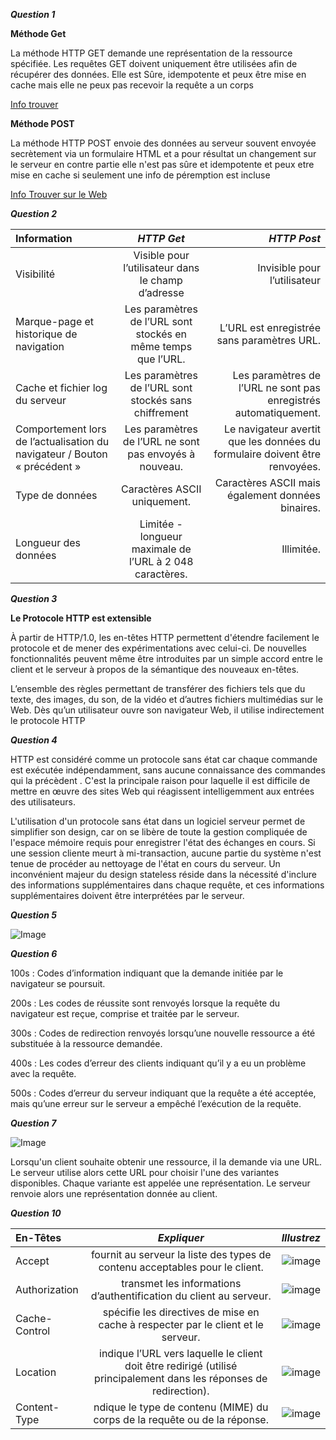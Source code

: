 ***Question 1***

**Méthode Get**

La méthode HTTP GET demande une représentation de la ressource spécifiée. Les requêtes GET doivent uniquement être utilisées afin de récupérer des données. Elle est Sûre, idempotente et peux être mise en cache mais elle ne peux pas recevoir la requête a un corps

[Info trouver](https://developer.mozilla.org/fr/docs/Web/HTTP/Methods/POST)


**Méthode POST**

La méthode HTTP POST envoie des données au serveur souvent envoyée secrètement via un formulaire HTML et a pour résultat un changement sur le serveur en contre partie elle n'est pas sûre et idempotente et peux etre mise en cache si seulement une info de péremption est incluse 

[Info Trouver sur le Web](https://developer.mozilla.org/fr/docs/Web/HTTP/Methods/GET) 



***Question 2***

| Information      | ***HTTP Get***  |***HTTP Post***|
| :---        |    :----:   |          ---: |
| Visibilité    | Visible pour l’utilisateur dans le champ d’adresse     | Invisible pour l’utilisateur  |
| Marque-page et historique de navigation | Les paramètres de l’URL sont stockés en même temps que l’URL.	        | L’URL est enregistrée sans paramètres URL.      |
|  Cache et fichier log du serveur| Les paramètres de l’URL sont stockés sans chiffrement	         | Les paramètres de l’URL ne sont pas enregistrés automatiquement.      |
| Comportement lors de l’actualisation du navigateur / Bouton « précédent »  | Les paramètres de l’URL ne sont pas envoyés à nouveau.	          | Le navigateur avertit que les données du formulaire doivent être renvoyées.    |
| Type de données  | Caractères ASCII uniquement.	           | 	Caractères ASCII mais également données binaires.	      |
| Longueur des données	   | Limitée - longueur maximale de l’URL à 2 048 caractères.	          | Illimitée.   |


***Question 3***

**Le Protocole HTTP est extensible**

À partir de HTTP/1.0, les en-têtes HTTP permettent d'étendre facilement le protocole et de mener des expérimentations avec celui-ci. De nouvelles fonctionnalités peuvent même être introduites par un simple accord entre le client et le serveur à propos de la sémantique des nouveaux en-têtes.

L’ensemble des règles permettant de transférer des fichiers tels que du texte, des images, du son, de la vidéo et d’autres fichiers multimédias sur le Web. Dès qu’un utilisateur ouvre son navigateur Web, il utilise indirectement le protocole HTTP


***Question 4***

HTTP est considéré comme un protocole sans état car chaque commande est exécutée indépendamment, sans aucune connaissance des commandes qui la précèdent . C'est la principale raison pour laquelle il est difficile de mettre en œuvre des sites Web qui réagissent intelligemment aux entrées des utilisateurs.

L'utilisation d'un protocole sans état dans un logiciel serveur permet de simplifier son design, car on se libère de toute la gestion compliquée de l'espace mémoire requis pour enregistrer l'état des échanges en cours. Si une session cliente meurt à mi-transaction, aucune partie du système n'est tenue de procéder au nettoyage de l'état en cours du serveur. Un inconvénient majeur du design stateless réside dans la nécessité d'inclure des informations supplémentaires dans chaque requête, et ces informations supplémentaires doivent être interprétées par le serveur.

***Question 5***

![Image](https://images.squarespace-cdn.com/content/v1/60f1a490a90ed8713c41c36c/1628807693445-MJX2ZG1CAYVBGG37CGUU/image-asset.png
)

***Question 6***

100s : Codes d’information indiquant que la demande initiée par le navigateur se poursuit.     

200s : Les codes de réussite sont renvoyés lorsque la requête du navigateur est reçue, comprise et traitée par le serveur.       
 
300s : Codes de redirection renvoyés lorsqu’une nouvelle ressource a été substituée à la ressource demandée.           

400s : Les codes d’erreur des clients indiquant qu’il y a eu un problème avec la requête.                  

500s : Codes d’erreur du serveur indiquant que la requête a été acceptée, mais qu’une erreur sur le serveur a empêché l’exécution de la requête.          

***Question 7***

![Image](https://lh6.googleusercontent.com/proxy/dkDJiEfpdi0F1zP07K-6kk4IIXmWNHmg75BfXJAGTEe11Zc3cRUCk0GH2qtnvB6wmz13NIKPoMpBoNlWy-E)

Lorsqu'un client souhaite obtenir une ressource, il la demande via une URL. Le serveur utilise alors cette URL pour choisir l'une des variantes disponibles. Chaque variante est appelée une représentation. Le serveur renvoie alors une représentation donnée au client.



***Question 10***


| En-Têtes      | ***Expliquer***  |***Illustrez***|
| :---        |    :----:   |          ---: |
| Accept    |  fournit au serveur la liste des types de contenu acceptables pour le client.     |![image](https://encrypted-tbn0.gstatic.com/images?q=tbn:ANd9GcROdhT8umDzN4T6pN2X6IaCA7st9RUmfBALJQ&s)   |
| Authorization |  transmet les informations d’authentification du client au serveur.       | ![image](https://www.medianova.com/wp-content/uploads/2023/03/Authentication.jpg)     |
| Cache-Control|spécifie les directives de mise en cache à respecter par le client et le serveur.          |![image](https://encrypted-tbn0.gstatic.com/images?q=tbn:ANd9GcQomnRXZ37zsuVPU82PUqjYHyzqL2D9fl4_iA&s)      |
| Location  |  indique l’URL vers laquelle le client doit être redirigé (utilisé principalement dans les réponses de redirection).         |![image](https://ventsmagazine.com/wp-content/uploads/2022/07/1_v4Pp0pG5WMbknprejifVmw.png)   |
| Content-Type  |	ndique le type de contenu (MIME) du corps de la requête ou de la réponse.           | ![image](https://encrypted-tbn0.gstatic.com/images?q=tbn:ANd9GcQomnRXZ37zsuVPU82PUqjYHyzqL2D9fl4_iA&s)     |


